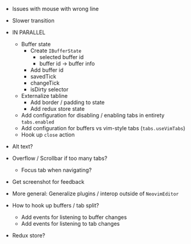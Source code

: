 - Issues with mouse with wrong line
- Slower transition
- IN PARALLEL
    - Buffer state
        - Create `IBufferState`
            - selected buffer id
            - buffer id -> buffer info
        - Add buffer id
        - savedTick
        - changeTick
        - isDirty selector
    - Externalize tabline
        - Add border / padding to state
        - Add redux store state
    - Add configuration for disabling / enabling tabs in entirety `tabs.enabled`
    - Add configuration for buffers vs vim-style tabs (`tabs.useVimTabs`)
    - Hook up `close` action

- Alt text?
- Overflow / Scrollbar if too many tabs?
    - Focus tab when navigating?

- Get screenshot for feedback

- More general: Generalize plugins / interop outside of `NeovimEditor`
- How to hook up buffers / tab split?
    - Add events for listening to buffer changes
    - Add events for listening to tab changes
- Redux store?
